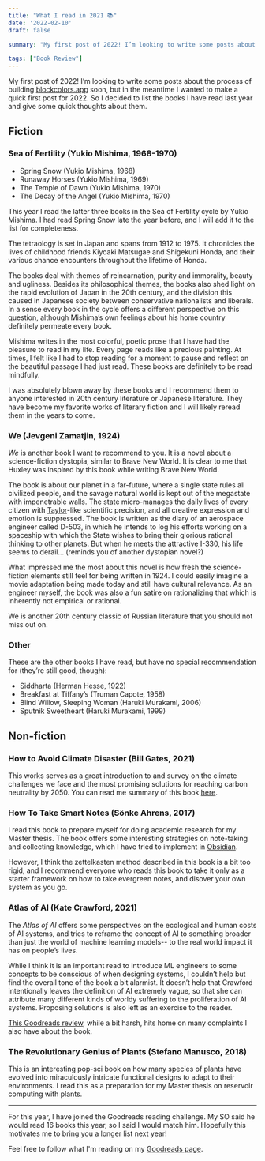 ```yaml
---
title: "What I read in 2021 📚"
date: '2022-02-10'
draft: false

summary: "My first post of 2022! I’m looking to write some posts about the process of building blockcolors.app soon, but in the meantime I wanted to make a quick first post for 2022. So I decided to list the books I have read last year and give some quick thoughts about them."

tags: ["Book Review"]
---
```



My first post of 2022! I’m looking to write some posts about the process of building [blockcolors.app](https://blockcolors.app) soon, but in the meantime I wanted to make a quick first post for 2022. So I decided to list the books I have read last year and give some quick thoughts about them.

## Fiction

### Sea of Fertility  (Yukio Mishima, 1968-1970)

- Spring Snow (Yukio Mishima, 1968)
- Runaway Horses (Yukio Mishima, 1969)
- The Temple of Dawn (Yukio Mishima, 1970)
- The Decay of the Angel (Yukio Mishima, 1970)

This year I read the latter three books in the Sea of Fertility cycle by Yukio Mishima. I had read Spring Snow late the year before, and I will add it to the list for completeness.

The tetraology is set in Japan and spans from 1912 to 1975. It chronicles the lives of childhood friends Kiyoaki Matsugae and Shigekuni Honda, and their various chance encounters throughout the lifetime of Honda.

The books deal with themes of reincarnation, purity and immorality, beauty and ugliness. Besides its philosophical themes, the books also shed light on the rapid evolution of Japan in the 20th century, and the division this caused in Japanese society between conservative nationalists and liberals. In a sense every book in the cycle offers a different perspective on this question, although Mishima’s own feelings about his home country definitely permeate every book.

Mishima writes in the most colorful, poetic prose that I have had the pleasure to read in my life. Every page reads like a precious painting. At times, I felt like I had to stop reading for a moment to pause and reflect on the beautiful passage I had just read. These books are definitely to be read mindfully.

I was absolutely blown away by these books and I recommend them to anyone interested in 20th century literature or Japanese literature. They have become my favorite works of literary fiction and I will likely reread them in the years to come.

### We (Jevgeni Zamatjin, 1924)

*We* is another book I want to recommend to you. It is a novel about a science-fiction dystopia, similar to Brave New World. It is clear to me that Huxley was inspired by this book while writing Brave New World.

The book is about our planet in a far-future, where a single state rules all civilized people, and the savage natural world is kept out of the megastate with impenetrable walls. The state micro-manages the daily lives of every citizen with [Taylor](https://en.wikipedia.org/wiki/Frederick_Winslow_Taylor)-like scientific precision, and all creative expression and emotion is suppressed. The book is written as the diary of an aerospace engineer called D-503, in which he intends to log his efforts working on a spaceship with which the State wishes to bring their glorious rational thinking to other planets. But when he meets the attractive I-330, his life seems to derail... (reminds you of another dystopian novel?)

What impressed me the most about this novel is how fresh the science-fiction elements still feel for being written in 1924. I could easily imagine a movie adaptation being made today and still have cultural relevance. As an engineer myself, the book was also a fun satire on rationalizing that which is inherently not empirical or rational.

We is another 20th century classic of Russian literature that you should not miss out on.

### Other

These are the other books I have read, but have no special recommendation for (they’re still good, though):

- Siddharta (Herman Hesse, 1922)
- Breakfast at Tiffany’s (Truman Capote, 1958)
- Blind Willow, Sleeping Woman (Haruki Murakami, 2006)
- Sputnik Sweetheart (Haruki Murakami, 1999)

## Non-fiction

### How to Avoid Climate Disaster (Bill Gates, 2021)

This works serves as a great introduction to and survey on the climate challenges we face and the most promising solutions for reaching carbon neutrality by 2050. You can read me summary of this book [here](/posts/book-review-gates-2021).

### How To Take Smart Notes (Sönke Ahrens, 2017)

I read this book to prepare myself for doing academic research for my Master thesis. The book offers some interesting strategies on note-taking and collecting knowledge, which I have tried to implement in [Obsidian](https://obsidian.md/).

However, I think the zettelkasten method described in this book is a bit too rigid, and I recommend everyone who reads this book to take it only as a starter framework on how to take evergreen notes, and disover your own system as you go.

### Atlas of AI (Kate Crawford, 2021)

The *Atlas of AI* offers some perspectives on the ecological and human costs of AI systems, and tries to reframe the concept of AI to something broader than just the world of machine learning models-- to the real world impact it has on people’s lives.

While I think it is an important read to introduce ML engineers to some concepts to be conscious of when designing systems, I couldn’t help but find the overall tone of the book a bit alarmist. It doesn’t help that Crawford intentionally leaves the definition of AI extremely vague, so that she can attribute many different kinds of worldy suffering to the proliferation of AI systems. Proposing solutions is also left as an exercise to the reader.

[This Goodreads review](https://www.goodreads.com/review/show/4460464325?book_show_action=true&from_review_page=1), while a bit harsh, hits home on many complaints I also have about the book.

### The Revolutionary Genius of Plants (Stefano Manusco, 2018)

This is an interesting pop-sci book on how many species of plants have evolved into miraculously intricate functional designs to adapt to their environments. I read this as a preparation for my Master thesis on reservoir computing with plants.

---

For this year, I have joined the Goodreads reading challenge. My SO said he would read 16 books this year, so I said I would match him. Hopefully this motivates me to bring you a longer list next year!

Feel free to follow what I'm reading on my [Goodreads page](https://www.goodreads.com/user/show/139002928-maxime).